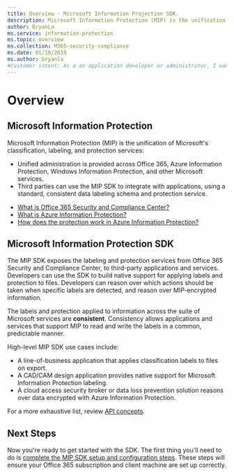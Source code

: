 ```yaml
---
title: Overview - Microsoft Information Projection SDK.
description: Microsoft Information Protection (MIP) is the unification of Microsoft's classification, labeling, and protection services, into a single  administration experience and software development kit (SDK).
author: BryanLa
ms.service: information-protection
ms.topic: overview
ms.collection: M365-security-compliance
ms.date: 01/18/2019
ms.author: bryanla
#Customer intent: As a an application developer or administrator, I want to get an overview of the MIP SDK, so that I can determine what it is and how it's used.
---
```

# Overview

## Microsoft Information Protection

Microsoft Information Protection (MIP) is the unification of Microsoft's classification, labeling, and protection services:

- Unified administration is provided across Office 365, Azure Information Protection, Windows Information Protection, and other Microsoft services. 
- Third parties can use the MIP SDK to integrate with applications, using a standard, consistent data labeling schema and protection service.

* [What is Office 365 Security and Compliance Center?](https://docs.microsoft.com/office365/securitycompliance/)
* [What is Azure Information Protection?](/azure/information-protection/understand-explore/what-is-information-protection)
* [How does the protection work in Azure Information Protection?](/azure/information-protection/understand-explore/what-is-information-protection#how-data-is-protected)

## Microsoft Information Protection SDK

The MIP SDK exposes the labeling and protection services from Office 365 Security and Compliance Center, to third-party applications and services. Developers can use the SDK to build native support for applying labels and protection to files. Developers can reason over which actions should be taken when specific labels are detected, and reason over MIP-encrypted information. 

The labels and protection applied to information across the suite of Microsoft services are **consistent**. Consistency allows applications and services that support MIP to read and write the labels in a common, predictable manner.

High-level MIP SDK use cases include:

* A line-of-business application that applies classification labels to files on export.
* A CAD/CAM design application provides native support for Microsoft Information Protection labeling.
* A cloud access security broker or data loss prevention solution reasons over data encrypted with Azure Information Protection.

For a more exhaustive list, review [API concepts](concept-apis-use-cases.md).

## Next Steps

Now you're ready to get started with the SDK. The first thing you'll need to do is [complete the MIP SDK setup and configuration steps](setup-configure-mip.md). These steps will ensure your Office 365 subscription and client machine are set up correctly.

